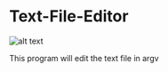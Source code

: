 # Text-File-Editor
![alt text](https://github.com/InsaneBepis/Text-File-Editor/blob/master/exemple%20TP2%20assembly.PNG)

This program will edit the text file in argv
